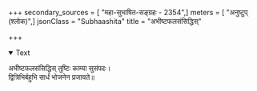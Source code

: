 +++
secondary_sources = [ "महा-सुभाषित-सङ्ग्रहः - 2354",]
meters = [ "अनुष्टुप् (श्लोक)",]
jsonClass = "Subhaashita"
title = "अभीष्टफलसंसिद्धिस्"

+++

<details open><summary>Text</summary>

अभीष्टफलसंसिद्धिस् तुष्टिः काम्या सुसंपदः।  
द्वित्रिभिर्बहुभि सार्धं भोजनेन प्रजायते॥
</details>
